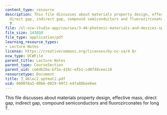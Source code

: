 ```yaml
---
content_type: resource
description: This file discusses about materials property design, effective mass,
  direct gap, indirect gap, compound semiconductors and fluorozirconates for long
  ?.
file: /ol-ocw-studio-app/courses/3-46-photonic-materials-and-devices-spring-2006/0000f8a500b6002999f2e4fa08bee6ee_3_46lec2_optmat2.pdf
file_size: 143810
file_type: application/pdf
learning_resource_types:
- Lecture Notes
license: https://creativecommons.org/licenses/by-nc-sa/4.0/
ocw_type: OCWFile
parent_title: Lecture Notes
parent_type: CourseSection
parent_uid: ce6d62ba-bf5a-410c-efb1-cd0f48ceec10
resourcetype: Document
title: 3_46lec2_optmat2.pdf
uid: 0000f8a5-00b6-0029-99f2-e4fa08bee6ee
---
```

This file discusses about materials property design, effective mass, direct gap, indirect gap, compound semiconductors and fluorozirconates for long ?.